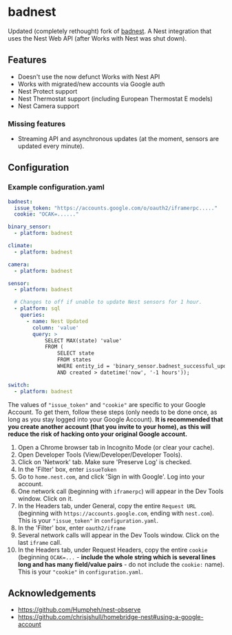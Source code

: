 # badnest

Updated (completely rethought) fork of [badnest](https://github.com/USA-RedDragon/badnest).
A Nest integration that uses the Nest Web API (after Works with Nest was shut down).

## Features

- Doesn't use the now defunct Works with Nest API
- Works with migrated/new accounts via Google auth
- Nest Protect support
- Nest Thermostat support (including European Thermostat E models)
- Nest Camera support

### Missing features

- Streaming API and asynchronous updates (at the moment, sensors are updated every minute).

## Configuration

### Example configuration.yaml

```yaml
badnest:
  issue_token: "https://accounts.google.com/o/oauth2/iframerpc....."
  cookie: "OCAK=......"

binary_sensor:
  - platform: badnest

climate:
  - platform: badnest

camera:
  - platform: badnest

sensor:
  - platform: badnest

  # Changes to off if unable to update Nest sensors for 1 hour.
  - platform: sql
    queries:
      - name: Nest Updated
        column: 'value'
        query: >
            SELECT MAX(state) 'value'
            FROM (
                SELECT state
                FROM states
                WHERE entity_id = 'binary_sensor.badnest_successful_update'
                AND created > datetime('now', '-1 hours'));

switch:
  - platform: badnest
```

The values of `"issue_token"` and `"cookie"` are specific to your Google Account.
To get them, follow these steps (only needs to be done once, as long as you stay logged into your Google Account).
**It is recommended that you create another account (that you invite to your home), as this will reduce the risk of hacking onto your original Google account.**

1. Open a Chrome browser tab in Incognito Mode (or clear your cache).
2. Open Developer Tools (View/Developer/Developer Tools).
3. Click on 'Network' tab. Make sure 'Preserve Log' is checked.
4. In the 'Filter' box, enter `issueToken`
5. Go to `home.nest.com`, and click 'Sign in with Google'. Log into your account.
6. One network call (beginning with `iframerpc`) will appear in the Dev Tools window. Click on it.
7. In the Headers tab, under General, copy the entire `Request URL` (beginning with `https://accounts.google.com`, ending with `nest.com`). This is your `"issue_token"` in `configuration.yaml`.
8. In the 'Filter' box, enter `oauth2/iframe`
9. Several network calls will appear in the Dev Tools window. Click on the last `iframe` call.
10. In the Headers tab, under Request Headers, copy the entire `cookie` (beginning `OCAK=...` - **include the whole string which is several lines long and has many field/value pairs** - do not include the `cookie:` name). This is your `"cookie"` in `configuration.yaml`.


## Acknowledgements

- https://github.com/Humpheh/nest-observe
- https://github.com/chrisjshull/homebridge-nest#using-a-google-account
